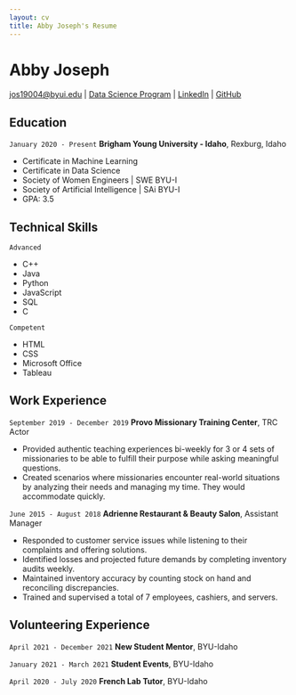 ```yaml
---
layout: cv
title: Abby Joseph's Resume
---
```

# Abby Joseph

<div id="webaddress">
<a href="jos19004@byui.edu">jos19004@byui.edu</a>
| <a href="https://byuidatascience.github.io/development.html">Data Science Program</a>
| <a href="linkedin.com/in/abby-joseph-94281a229/">LinkedIn</a>
| <a href="https://github.com/byuids-resumes">GitHub</a>
</div>


## Education

`January 2020 - Present`
__Brigham Young University - Idaho__, Rexburg, Idaho

- Certificate in Machine Learning
- Certificate in Data Science
- Society of Women Engineers | SWE BYU-I
- Society of Artificial Intelligence | SAi BYU-I
- GPA: 3.5

## Technical Skills
`Advanced`
- C++
- Java
- Python
- JavaScript
- SQL
- C

`Competent`
- HTML
- CSS
- Microsoft Office
- Tableau


## Work Experience

`September 2019 - December 2019`
__Provo Missionary Training Center__, TRC Actor

- Provided authentic teaching experiences bi-weekly for 3 or 4 sets of missionaries to be able to fulfill their purpose while asking meaningful questions.
-	Created scenarios where missionaries encounter real-world situations by analyzing their needs and managing my time. They would accommodate quickly.


`June 2015 - August 2018`
__Adrienne Restaurant & Beauty Salon__, Assistant Manager

-	Responded to customer service issues while listening to their complaints and offering solutions.
-	Identified losses and projected future demands by completing inventory audits weekly.
-	Maintained inventory accuracy by counting stock on hand and reconciling discrepancies.
-	Trained and supervised a total of 7 employees, cashiers, and servers.



## Volunteering Experience

`April 2021 - December 2021`
__New Student Mentor__, BYU-Idaho

`January 2021 - March 2021`
__Student Events__, BYU-Idaho

`April 2020 - July 2020`
__French Lab Tutor__, BYU-Idaho



<!-- ### Footer

Last updated: July 2022 -->



